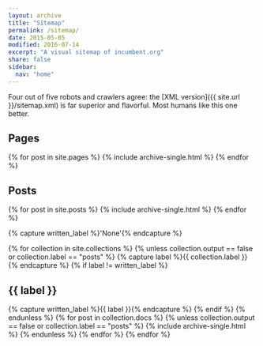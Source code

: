 ```yaml
---
layout: archive
title: "Sitemap"
permalink: /sitemap/
date: 2015-05-05
modified: 2016-07-14
excerpt: "A visual sitemap of incumbent.org"
share: false
sidebar:
  nav: "home"
---
```


Four out of five robots and crawlers agree: the [XML version]({{ site.url }}/sitemap.xml) is far superior and flavorful. Most humans like this one better.

<h2>Pages</h2>
{% for post in site.pages %}
  {% include archive-single.html %}
{% endfor %}

<h2>Posts</h2>
{% for post in site.posts %}
  {% include archive-single.html %}
{% endfor %}

{% capture written_label %}'None'{% endcapture %}

{% for collection in site.collections %}
{% unless collection.output == false or collection.label == "posts" %}
  {% capture label %}{{ collection.label }}{% endcapture %}
  {% if label != written_label %}
  <h2>{{ label }}</h2>
  {% capture written_label %}{{ label }}{% endcapture %}
  {% endif %}
{% endunless %}
{% for post in collection.docs %}
  {% unless collection.output == false or collection.label == "posts" %}
  {% include archive-single.html %}
  {% endunless %}
{% endfor %}
{% endfor %}
